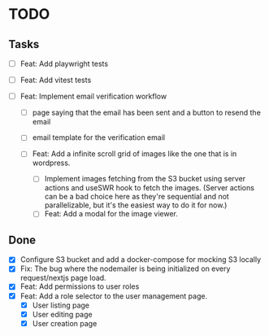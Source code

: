 # TODO

## Tasks

- [ ] Feat: Add playwright tests
- [ ] Feat: Add vitest tests

- [ ] Feat: Implement email verification workflow

  - [ ] page saying that the email has been sent and a button to resend the email
  - [ ] email template for the verification email

  - [ ] Feat: Add a infinite scroll grid of images like the one that is in wordpress.
    - [ ] Implement images fetching from the S3 bucket using server actions and useSWR hook to fetch the images. (Server actions can be a bad choice here as they're sequential and not parallelizable, but it's the easiest way to do it for now.)
    - [ ] Feat: Add a modal for the image viewer.

## Done

- [x] Configure S3 bucket and add a docker-compose for mocking S3 locally
- [x] Fix: The bug where the nodemailer is being initialized on every request/nextjs page load.
- [x] Feat: Add permissions to user roles
- [x] Feat: Add a role selector to the user management page.
  - [x] User listing page
  - [x] User editing page
  - [x] User creation page
